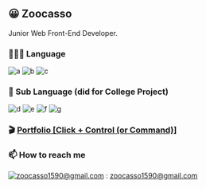 ## 😀 Zoocasso

Junior Web Front-End Developer.

### 🧑🏻‍💻 Language

![a](https://img.shields.io/badge/HTML-E34F26?style=flat-square&logo=HTML5&logoColor=white)
![b](https://img.shields.io/badge/CSS-1572B6?style=flat-square&logo=CSS3&logoColor=white)
![c](https://img.shields.io/badge/JavaScript-F7DF1E?style=flat-square&logo=JavaScript&logoColor=black)

### 🏫 Sub Language (did for College Project)
![d](https://img.shields.io/badge/C++-007396?style=flat-square&logo=CPlusPlus&logoColor=white)
![e](https://img.shields.io/badge/CSharp-3f8424?style=flat-square&logo=CSharp&logoColor=white)
![f](https://img.shields.io/badge/MATLAB-d26e44?style=flat-square&logo=Atlassian&logoColor=white)
![g](https://img.shields.io/badge/VHDL-3e6395?style=flat-square&l)

### 🎬  <a href="https://petite-mailbox-817.notion.site/476f2b02665743b0ba63089e876540ee">Portfolio [Click + Control (or Command)]</a>

### 📫  How to reach me
[![zoocasso1590@gmail.com](https://img.shields.io/badge/Gmail-d14836?style=flat-square&logo=Gmail&logoColor=white&link=mailto:zoocasso1590@gmail.com)](mailto:zoocasso1590@gmail.com) : zoocasso1590@gmail.com 
